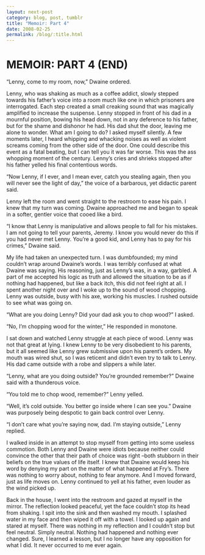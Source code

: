 ```yaml
---
layout: next-post
category: blog, post, tumblr
title: "Memoir: Part 4"
date: 2008-02-25
permalink: /blog/:title.html
---
```


# MEMOIR: PART 4 (END)

“Lenny, come to my room, now,” Dwaine ordered.

Lenny, who was shaking as much as a coffee addict, slowly stepped towards his father’s voice into a room much like one in which prisoners are interrogated. Each step created a small creaking sound that was magically amplified to increase the suspense. Lenny stopped in front of his dad in a mournful position, bowing his head down, not in any deference to his father, but for the shame and dishonor he had. His dad shut the door, leaving me alone to wonder. What am I going to do? I asked myself silently. A few moments later, I heard whipping and whacking noises as well as violent screams coming from the other side of the door. One could describe this event as a fatal beating, but I can tell you it was far worse. This was the ass whopping moment of the century.
Lenny’s cries and shrieks stopped after his father yelled his final contentious words.

“Now Lenny, if I ever, and I mean ever, catch you stealing again, then you will never see the light of day,” the voice of a barbarous, yet didactic parent said.

Lenny left the room and went straight to the restroom to ease his pain. I knew that my turn was coming. Dwaine approached me and began to speak in a softer, gentler voice that cooed like a bird.

“I know that Lenny is manipulative and allows people to fall for his mistakes. I am not going to tell your parents, Jeremy. I know you would never do this if you had never met Lenny. You’re a good kid, and Lenny has to pay for his crimes,” Dwaine said.

My life had taken an unexpected turn. I was dumbfounded; my mind couldn’t wrap around Dwaine’s words. I was terribly confused at what Dwaine was saying. His reasoning, just as Lenny’s was, in a way, garbled. A part of me accepted his logic as truth and allowed the situation to be as if nothing had happened, but like a back itch, this did not feel right at all.
I spent another night over and I woke up to the sound of wood chopping. Lenny was outside, busy with his axe, working his muscles. I rushed outside to see what was going on.

“What are you doing Lenny? Did your dad ask you to chop wood?” I asked.

“No, I’m chopping wood for the winter,” He responded in monotone.

I sat down and watched Lenny struggle at each piece of wood. Lenny was not that great at lying. I knew Lenny to be very disobedient to his parents, but it all seemed like Lenny grew submissive upon his parent’s orders. My mouth was wired shut, so I was reticent and didn’t even try to talk to Lenny.
His dad came outside with a robe and slippers a while later.

“Lenny, what are you doing outside? You’re grounded remember?” Dwaine said with a thunderous voice.

“You told me to chop wood, remember?” Lenny yelled.

“Well, it’s cold outside. You better go inside where I can see you.” Dwaine was purposely being despotic to gain back control over Lenny.

“I don’t care what you’re saying now, dad. I’m staying outside,” Lenny replied.

I walked inside in an attempt to stop myself from getting into some useless commotion. Both Lenny and Dwaine were idiots because neither could convince the other that their path of choice was right –both stubborn in their beliefs on the true values of life itself. I knew that Dwaine would keep his word by denying my part on the matter of what happened at Fry’s. There was nothing to worry about, nothing to fear anymore. And I moved forward, just as life moves on. Lenny continued to yell at his father, even louder as the wind picked up.

Back in the house, I went into the restroom and gazed at myself in the mirror. The reflection looked peaceful, yet the face couldn’t stop its head from shaking. I spit into the sink and then washed my mouth. I splashed water in my face and then wiped it off with a towel. I looked up again and stared at myself. There was nothing in my reflection and I couldn’t stop but feel neutral. Simply neutral. Nothing had happened and nothing ever changed. Sure, I learned a lesson, but I no longer have any opposition for what I did.  It never occurred to me ever again.

<!-- Stay Tune for a commentary on this memoir next week or so.  -->
